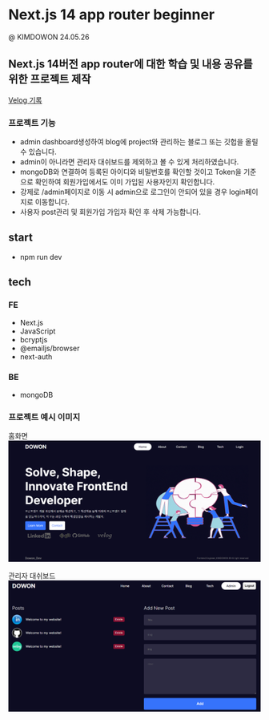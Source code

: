 # Next.js 14 app router beginner

@ KIMDOWON 24.05.26

<h2>Next.js 14버전 app router에 대한 학습 및 내용 공유를 위한 프로젝트 제작</h2>
  <a href="https://velog.io/@korea-dollar/posts">Velog 기록</a>

### 프로젝트 기능

- admin dashboard생성하여 blog에 project와 관리하는 블로그 또는 깃헙을 올릴 수 있습니다.
- admin이 아니라면 관리자 대쉬보드를 제외하고 볼 수 있게 처리하였습니다.
- mongoDB와 연결하여 등록된 아이디와 비밀번호를 확인할 것이고 Token을 기준으로 확인하여 회원가입에서도 이미 가입된 사용자인지 확인합니다.
- 강제로 /admin페이지로 이동 시 admin으로 로그인이 안되어 있을 경우 login페이지로 이동합니다.
- 사용자 post관리 및 회원가입 가입자 확인 후 삭제 가능합니다.

## start

- npm run dev

## tech

### FE

- Next.js
- JavaScript
- bcryptjs
- @emailjs/browser
- next-auth

### BE

- mongoDB

### 프로젝트 예시 이미지

홈화면
![alt text](image.png)

관리자 대쉬보드
![alt text](image-1.png)
